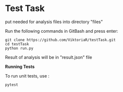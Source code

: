 # Test Task

put needed for analysis files into directory "files" 

Run the following commands in GitBash and press enter:

    git clone https://github.com/ViktoriaR/testTask.git
    cd testTask
    python run.py

Result of analysis will be in "result.json" file


**Running Tests**

To run unit tests, use :

    pytest


